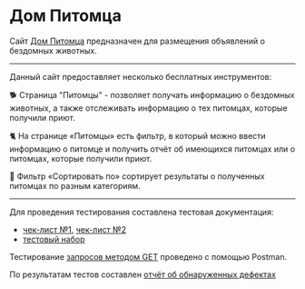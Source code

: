 # Дом Питомца #

Сайт [Дом Питомца](http://130.193.37.179/app/pets) предназначен для размещения объявлений о бездомных животных.
___

Данный сайт предоставляет несколько бесплатных инструментов:

:dog2: Страница "Питомцы" - позволяет получать информацию о бездомных животных,
а также отслеживать информацию о тех питомцах, которые получили приют.

:cat2: На странице «Питомцы» есть фильтр, в который можно ввести информацию о питомце
и получить отчёт об имеющихся питомцах или о питомцах, которые получили приют.

:mouse2: Фильтр «Сортировать по» сортирует результаты о полученных питомцах по разным категориям.
___
Для проведения тестирования составлена тестовая документация:
- [чек-лист №1](TESTING/Pet_House_CHECKLIST_1.pdf), [чек-лист №2](TESTING/Pet_House_CHECKLIST_2.pdf)
- [тестовый набор](TESTING/Pet_House_TESTSUIT.pdf)

Тестирование [запросов методом GET](https://github.com/Egessihora/Pet_House/tree/master/GET_API-test) проведено с помощью Postman.

По результатам тестов составлен [отчёт об обнаруженных дефектах](TESTING/Pet_House_BUGS.pdf)

